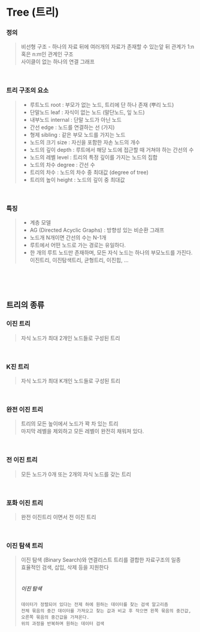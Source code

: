 # Tree (트리)
### 정의
> 비선형 구조 - 하나의 자료 뒤에 여러개의 자료가 존재할 수 있는앞 뒤 관계가 1:n 혹은 n:m인 관계인 구조 <br/>
> 사이클이 없는 하나의 연결 그래프
<br/>

### 트리 구조의 요소
> * 루트노드 root	: 부모가 없는 노드, 트리에 단 하나 존재 (뿌리 노드)
> * 단말노드 leaf	: 자식이 없는 노드 (말단노드, 잎 노드)
> *  내부노드 internal	: 단말 노드가 아닌 노드
> * 간선 edge		: 노드를 연결하는 선 (가지)
> * 형제 sibling	: 같은 부모 노드를 가지는 노드
> * 노드의 크기 size	: 자신을 포함한 자손 노드의 개수
> * 노드의 깊이 depth	: 루트에서 해당 노드에 접근할 때 거쳐야 하는 간선의 수
> * 노드의 레벨 level	: 트리의 특정 깊이를 가지는 노드의 집합
> * 노드의 차수 degree	: 간선 수
> * 트리의 차수	: 노드의 차수 중 최대값 (degree of tree)
> * 트리의 높이 height	: 노드의 깊이 중 최대값
<br/>

### 특징
> * 계층 모델 
> * AG (Directed Acyclic Graphs) : 방향성 있는 비순환 그래프
> * 노드개 N개이면 간선의 수는 N-1개
> * 루트에서 어떤 노드로 가는 경로는 유일하다.
> * 한 개의 루트 노드만 존재하며, 모든 자식 노드는 하나의 부모노드를 가진다. <br/>
> 이진트리, 이진탐색트리, 균형트리, 이진힙, ...
<br/>
<br/>
<br/>

## 트리의 종류

### 이진 트리
> 자식 노드가 최대 2개인 노드들로 구성된 트리
<br/>

### K진 트리
> 자식 노드가 최대 K개인 노드들로 구성된 트리
<br/>

### 완전 이진 트리
> 트리의 모든 높이에서 노드가 꽉 차 있는 트리 <br/>
> 마지막 레벨을 제외하고 모든 레벨이 완전히 채워져 있다.
<br/>

### 전 이진 트리
> 모든 노드가 0개 또는 2개의 자식 노드를 갖는 트리
<br/>

### 포화 이진 트리
> 완전 이진트리 이면서 전 이진 트리
<br/>

### 이진 탐색 트리
> 이진 탐색 (Binary Search)와 연결리스트 트리를 결합한 자료구조의 일종 <br/>
> 효율적인 검색, 삽입, 삭제 등을 지원한다
> <br/><br/>
> 
> ##### 이진 탐색
>     데이터가 정렬되어 있다는 전제 하에 원하는 데이터를 찾는 검색 알고리즘
>     전체 묶음의 중간 데이터를 가져오고 찾는 값과 비교 후 작으면 왼쪽 묶음의 중간값, 오른쪽 묶음의 중간값을 가져온다.
>     위의 과정을 반복하며 원하는 데이터 검색
